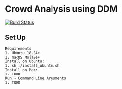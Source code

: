 # Crowd Analysis using DDM

[![Build Status](https://travis-ci.com/jordanosborn/MastersProject.svg?token=2eJkyoJzDLeBMdiGDz2x&branch=master)](https://travis-ci.com/jordanosborn/MastersProject)
## Set Up
    Requirements
    1. Ubuntu 18.04+
    1. macOS Mojave+
    Install on Ubuntu:
    1. sh ./install_ubuntu.sh
    Install on Mac:
    1. TODO
    Run - Command Line Arguments
    1. TODO
